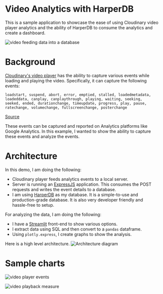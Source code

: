 # Video Analytics with HarperDB

This is a sample application to showcase the ease of using Cloudinary video player analytics and the ability of HarperDB to consume the analytics and create a dashboard.

![video feeding data into a database](https://akshayranganath-res.cloudinary.com/image/upload/f_auto,q_auto,w_650/blog/illustration-video-database)

# Background
[Cloudinary's video player](https://cloudinary.com/documentation/cloudinary_video_player#banner) has the ability to capture various events while loading and playing the video. Specifically, it can capture the following events:

```
loadstart, suspend, abort, error, emptied, stalled, loadedmetadata, loadeddata, canplay, canplaythrough, playing, waiting, seeking, seeked, ended, durationchange, timeupdate, progress, play, pause, ratechange, volumechange, fullscreenchange, posterchange
```
[Source](https://cloudinary.com/documentation/video_player_api_reference#events)

These events can be captured and reported on Analytics platforms like Google Analytics. In this example, I wanted to show the ability to capture these events and analyze the events.

# Architecture

In this demo, I am doing the following:
* Cloudinary player feeds analytics events to a local server.
* Server is running an [ExpressJS](https://expressjs.com/) application. This consumes the POST requests and writes the event details to a database.
* I am using [HarperDB](https://www.harpersystems.dev/) as my database. It is a simple-to-use and production-grade database. It is also very developer friendly and hassle-free to setup.

For analyzing the data, I am doing the following:
* I have a [Streamlit](https://streamlit.io/) front-end to show various options.
* I extract data using SQL and then convert to a `pandas` dataframe.
* Using `plotly.express`, I create graphs to show the analysis.

Here is a high level architecture.
![Architecture diagram](https://akshayranganath-res.cloudinary.com/image/upload/f_auto,q_auto/blog/workflow.drawio.png)

# Sample charts

![video player events](https://akshayranganath-res.cloudinary.com/image/upload/f_auto,q_auto/blog/analytics-events.png)

![video playback measure](https://akshayranganath-res.cloudinary.com/image/upload/f_auto,q_auto/blog/analytics-percentage-completed.png)


